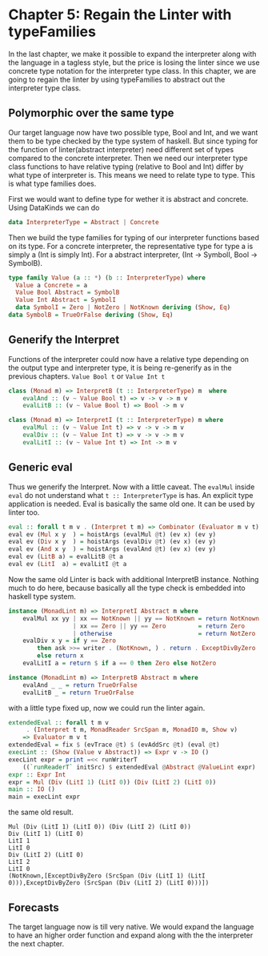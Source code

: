 # Chapter 5: Regain the Linter with typeFamilies

In the last chapter, we make it possible to expand the interpreter along with the language in a tagless style, but the price is losing the linter since we use concrete type notation for the interpreter type class.
In this chapter, we are going to regain the linter by using typeFamilies to abstract out
the interpreter type class.

## Polymorphic over the same type

Our target language now have two possible type, Bool and Int, and we want them to be type checked by the type system of haskell. 
But since typing for the function of linter(abstract interpreter) need different set of types compared to the concrete interpreter. 
Then we need our interpreter type class functions to have relative typing (relative to Bool and Int) differ by what type of interpreter is. 
This means we need to relate type to type. This is what type families does.

First we would want to define type for wether it is abstract and concrete. Using DataKinds we can do

```haskell
data InterpreterType = Abstract | Concrete
```

Then we build the type families for typing of our interpreter functions based on its type.
For a concrete interpreter, the representative type for type a is simply a (Int is simply Int).
For a abstract interpreter, (Int -> SymbolI, Bool -> SymbolB).

```haskell
type family Value (a :: *) (b :: InterpreterType) where
  Value a Concrete = a
  Value Bool Abstract = SymbolB
  Value Int Abstract = SymbolI
  data SymbolI = Zero | NotZero | NotKnown deriving (Show, Eq)
data SymbolB = TrueOrFalse deriving (Show, Eq)
```

## Generify the Interpret

Functions of the interpreter could now have a relative type depending on the output type and interpreter type, it is being re-generify as in the previous chapters.
`Value Bool t` or `Value Int t`

```haskell
class (Monad m) => InterpretB (t :: InterpreterType) m  where
    evalAnd :: (v ~ Value Bool t) => v -> v -> m v
    evalLitB :: (v ~ Value Bool t) => Bool -> m v

class (Monad m) => InterpretI (t :: InterpreterType) m where
    evalMul :: (v ~ Value Int t) => v -> v -> m v
    evalDiv :: (v ~ Value Int t) => v -> v -> m v
    evalLitI :: (v ~ Value Int t) => Int -> m v
```

## Generic eval

Thus we generify the Interpret. Now with a little caveat. The `evalMul` inside `eval` do not understand what `t :: InterpreterType` is has.
An explicit type application is needed. Eval is basically the same old one. It can be used by linter too.

```haskell
eval :: forall t m v . (Interpret t m) => Combinator (Evaluator m v t)
eval ev (Mul x y  ) = hoistArgs (evalMul @t) (ev x) (ev y)
eval ev (Div x y  ) = hoistArgs (evalDiv @t) (ev x) (ev y)
eval ev (And x y  ) = hoistArgs (evalAnd @t) (ev x) (ev y)
eval ev (LitB a) = evalLitB @t a
eval ev (LitI  a) = evalLitI @t a
```

Now the same old Linter is back with additional InterpretB instance.
Nothing much to do here, because basically all the type check is embedded into haskell type system.

```haskell
instance (MonadLint m) => InterpretI Abstract m where
    evalMul xx yy | xx == NotKnown || yy == NotKnown = return NotKnown
                  | xx == Zero || yy == Zero         = return Zero
                  | otherwise                        = return NotZero
    evalDiv x y = if y == Zero
        then ask >>= writer . (NotKnown, ) . return . ExceptDivByZero
        else return x
    evalLitI a = return $ if a == 0 then Zero else NotZero

instance (MonadLint m) => InterpretB Abstract m where
    evalAnd _ _ = return TrueOrFalse
    evalLitB _ = return TrueOrFalse
```

with a little type fixed up, now we could run the linter again.

```haskell
extendedEval :: forall t m v
     . (Interpret t m, MonadReader SrcSpan m, MonadIO m, Show v)
    => Evaluator m v t
extendedEval = fix $ (evTrace @t) $ (evAddSrc @t) (eval @t)
execLint :: (Show (Value v Abstract)) => Expr v -> IO ()
execLint expr = print =<< runWriterT
    ((`runReaderT` initSrc) $ extendedEval @Abstract @ValueLint expr)
expr :: Expr Int
expr = Mul (Div (LitI 1) (LitI 0)) (Div (LitI 2) (LitI 0))
main :: IO ()
main = execLint expr
```

the same old result.

```
Mul (Div (LitI 1) (LitI 0)) (Div (LitI 2) (LitI 0))
Div (LitI 1) (LitI 0)
LitI 1
LitI 0
Div (LitI 2) (LitI 0)
LitI 2
LitI 0
(NotKnown,[ExceptDivByZero (SrcSpan (Div (LitI 1) (LitI 0))),ExceptDivByZero (SrcSpan (Div (LitI 2) (LitI 0)))])
```


## Forecasts

The target language now is till very native.
We would expand the language to have an higher order function and expand along with the the interpreter the next chapter.
